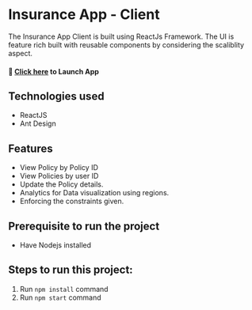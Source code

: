 # Insurance App - Client

The Insurance App Client is built using ReactJs Framework. The UI is feature rich built with reusable components by considering the scaliblity aspect.

#### 🚀 [Click here](https://insurance-client-avinash.netlify.app/) to Launch App 

## Technologies used
- ReactJS
- Ant Design


## Features
- View Policy by Policy ID
- View Policies by user ID
- Update the Policy details.
- Analytics for Data visualization using regions.
- Enforcing the constraints given.


## Prerequisite to run the project
- Have Nodejs installed 


## Steps to run this project:

1. Run `npm install` command
3. Run `npm start` command
